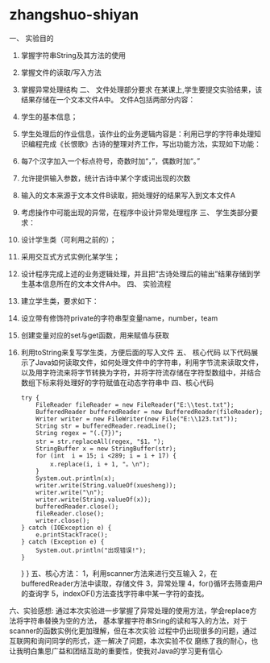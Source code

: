 # zhangshuo-shiyan
一、 实验目的
1.	掌握字符串String及其方法的使用
2.	掌握文件的读取/写入方法
3.	掌握异常处理结构 二、 文件处理部分要求 在某课上,学生要提交实验结果，该结果存储在一个文本文件A中。 文件A包括两部分内容：
4.	学生的基本信息；
5.	学生处理后的作业信息，该作业的业务逻辑内容是：利用已学的字符串处理知识编程完成《长恨歌》古诗的整理对齐工作，写出功能方法，实现如下功能：
1.	每7个汉字加入一个标点符号，奇数时加“，”，偶数时加“。”
2.	允许提供输入参数，统计古诗中某个字或词出现的次数
3.	输入的文本来源于文本文件B读取，把处理好的结果写入到文本文件A
4.	考虑操作中可能出现的异常，在程序中设计异常处理程序
三、 学生类部分要求：
1.	设计学生类（可利用之前的）；
2.	采用交互式方式实例化某学生；
3.	设计程序完成上述的业务逻辑处理，并且把“古诗处理后的输出”结果存储到学生基本信息所在的文本文件A中。 四、 实验流程
4.	建立学生类，要求如下：
1.	设立带有修饰符private的字符串型变量name，number，team
2.	创建变量对应的set与get函数，用来赋值与获取
3.	利用toString来复写学生类，方便后面的写入文件 五、 核心代码 以下代码展示了Java如何读取文件，如何处理文件中的字符串，利用字节流来读取文件，以及用字符流来将字节转换为字符，并将字符流存储在字符型数组中，并结合数组下标来将处理好的字符赋值在动态字符串中
四、核心代码

        try {
            FileReader fileReader = new FileReader("E:\\test.txt");
            BufferedReader bufferedReader = new BufferedReader(fileReader);
            Writer writer = new FileWriter(new File("E:\\123.txt"));
            String str = bufferedReader.readLine();
            String regex = "(.{7})";
            str = str.replaceAll(regex, "$1，");
            StringBuffer x = new StringBuffer(str);
            for (int  i = 15; i <289; i = i + 17) {
                x.replace(i, i + 1, "。\n");
            }
            System.out.println(x);
            writer.write(String.valueOf(xuesheng));
            writer.write("\n");
            writer.write(String.valueOf(x));
            bufferedReader.close();
            fileReader.close();
            writer.close();
        } catch (IOException e) {
            e.printStackTrace();
        } catch (Exception e) {
            System.out.println("出现错误!");
        }
    }
}
五、核心方法： 1，利用scanner方法来进行交互输入 2，在bufferedReader方法中读取，存储文件 3，异常处理 4，for()循环去筛查用户的查询字 5，indexOF()方法查找字符串中某一字符的查找。

六、实验感想: 通过本次实验进一步掌握了异常处理的使用方法，学会replace方法将字符串替换为空的方法， 基本掌握字符串Sring的读和写入的方法，对于scanner的函数实例化更加理解，但在本次实验 过程中仍出现很多的问题，通过互联网和询问同学的形式，逐一解决了问题，本次实验不仅 磨练了我的耐心，也让我明白集思广益和团结互助的重要性，使我对Java的学习更有信心

